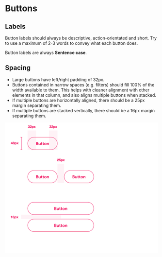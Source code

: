 # Buttons

## Labels

Button labels should always be descriptive, action-orientated and short. Try to use a maximum of 2-3 words to convey what each button does.

Button labels are always **Sentence case**.

## Spacing

* Large buttons have left/right padding of 32px.
* Buttons contained in narrow spaces \(e.g. filters\) should fill 100% of the width available to them. This helps with cleaner alignment with other elements in that column, and also aligns multiple buttons when stacked.
* If multiple buttons are horizontally aligned, there should be a 25px margin separating them.
* If multiple buttons are stacked vertically, there should be a 16px margin separating them.



![](../.gitbook/assets/button-spec.png)

